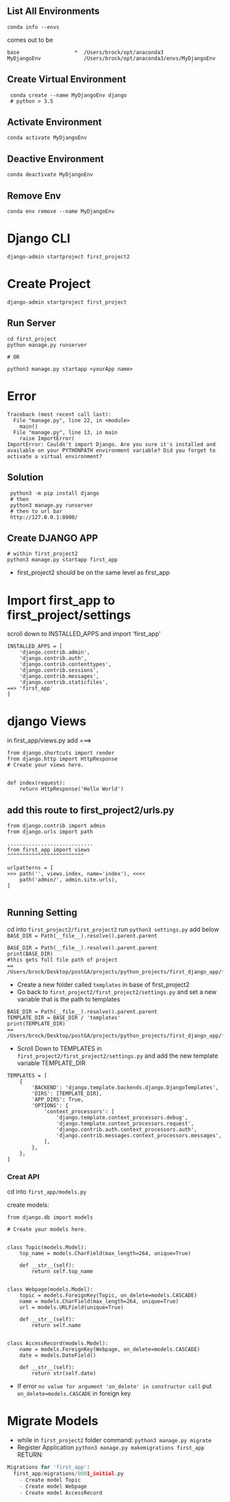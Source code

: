 ## List All Environments

```
conda info --envs
```

comes out to be

```
base                  *  /Users/brock/opt/anaconda3
MyDjangoEnv              /Users/brock/opt/anaconda3/envs/MyDjangoEnv
```

## Create Virtual Environment

```
 conda create --name MyDjangoEnv django
 # python > 3.5
```

## Activate Environment

```
conda activate MyDjangoEnv
```

## Deactive Environment

```
conda deactivate MyDjangoEnv
```

## Remove Env

```
conda env remove --name MyDjangoEnv
```

# Django CLI

```
django-admin startproject first_project2
```

# Create Project

```
django-admin startproject first_project
```

## Run Server

```
cd first_project
python manage.py runserver

# OR

python3 manage.py startapp <yourApp name>
```

# Error

```
Traceback (most recent call last):
  File "manage.py", line 22, in <module>
    main()
  File "manage.py", line 13, in main
    raise ImportError(
ImportError: Couldn't import Django. Are you sure it's installed and available on your PYTHONPATH environment variable? Did you forget to activate a virtual environment?
```

## Solution

```
 python3 -m pip install django
 # then
 python3 manage.py runserver
 # then to url bar
 http://127.0.0.1:8000/
```

## Create DJANGO APP

```
# within first_project2
python3 manage.py startapp first_app
```

- first_project2 should be on the same level as first_app

# Import first_app to first_project/settings

scroll down to INSTALLED_APPS and import 'first_app'

```
INSTALLED_APPS = [
    'django.contrib.admin',
    'django.contrib.auth',
    'django.contrib.contenttypes',
    'django.contrib.sessions',
    'django.contrib.messages',
    'django.contrib.staticfiles',
==> 'first_app'
]
```

# django Views

in first_app/views.py add ===>

```
from django.shortcuts import render
from django.http import HttpResponse
# Create your views here.


def index(request):
    return HttpResponse('Hello World')

```

## add this route to first_project2/urls.py

```
from django.contrib import admin
from django.urls import path

............................
from first_app import views
^^^^^^^^^^^^^^^^^^^^^^^^^

urlpatterns = [
>>> path('', views.index, name='index'), <<<<
    path('admin/', admin.site.urls),
]


```

## Running Setting

cd into `first_project2/first_project2`
run `python3 settings.py`
add below `BASE_DIR = Path(__file__).resolve().parent.parent`

```
BASE_DIR = Path(__file__).resolve().parent.parent
print(BASE_DIR)
#this gets full file path of project
==
/Users/brock/Desktop/postGA/projects/python_projects/first_django_app/first_project2
```

- Create a new folder called `templates` in base of first_project2
- Go back to `first_project2/first_project2/settings.py` and set a new variable that is the path to templates

```
BASE_DIR = Path(__file__).resolve().parent.parent
TEMPLATE_DIR = BASE_DIR / 'templates'
print(TEMPLATE_DIR)
==
/Users/brock/Desktop/postGA/projects/python_projects/first_django_app/first_project2/templates
```

- Scroll Down to TEMPLATES in `first_project2/first_project2/settings.py` and add the new template variable TEMPLATE_DIR

```
TEMPLATES = [
    {
        'BACKEND': 'django.template.backends.django.DjangoTemplates',
        'DIRS': [TEMPLATE_DIR],
        'APP_DIRS': True,
        'OPTIONS': {
            'context_processors': [
                'django.template.context_processors.debug',
                'django.template.context_processors.request',
                'django.contrib.auth.context_processors.auth',
                'django.contrib.messages.context_processors.messages',
            ],
        },
    },
]
```

### Creat API

cd into `first_app/models.py`

create models:

```
from django.db import models

# Create your models here.


class Topic(models.Model):
    top_name = models.CharField(max_length=264, unique=True)

    def __str__(self):
        return self.top_name


class Webpage(models.Model):
    topic = models.ForeignKey(Topic, on_delete=models.CASCADE)
    name = models.CharField(max_length=264, unique=True)
    url = models.URLField(unique=True)

    def __str__(self):
        return self.name


class AccessRecord(models.Model):
    name = models.ForeignKey(Webpage, on_delete=models.CASCADE)
    date = models.DateField()

    def __str__(self):
        return str(self.date)

```

- If error `no value for argument 'on_delete' in constructor call` put `on_delete=models.CASCADE` in foreign key

# Migrate Models

- while in `first_project2` folder command:
  `python3 manage.py migrate`
- Register Application
  `python3 manage.py makemigrations first_app`
  RETURN:

```python
Migrations for 'first_app':
  first_app/migrations/0001_initial.py
    - Create model Topic
    - Create model Webpage
    - Create model AccessRecord
```
